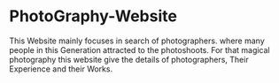 # PhotoGraphy-Website
This Website mainly focuses in search of photographers. where many people in this Generation attracted to the photoshoots. For that magical photography this website give the details of photographers, Their Experience and their Works.
